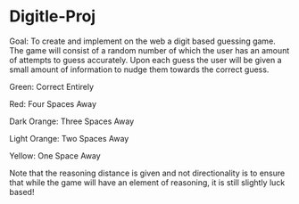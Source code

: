# Digitle-Proj
Goal: To create and implement on the web a digit based guessing game. The game will consist of a random number of which the user has an amount of attempts to guess accurately. Upon each guess the user will be given a small amount of information to nudge them towards the correct guess. 

Green: Correct Entirely

Red: Four Spaces Away

Dark Orange: Three Spaces Away

Light Orange: Two Spaces Away

Yellow: One Space Away


Note that the reasoning distance is given and not directionality is to ensure that while the game will have an element of reasoning, it is still slightly luck based!


